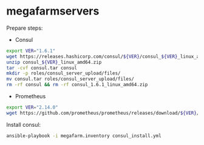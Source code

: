 # megafarmservers
Prepare steps:
- Consul
```bash
export VER="1.6.1"
wget https://releases.hashicorp.com/consul/${VER}/consul_${VER}_linux_amd64.zip
unzip consul_${VER}_linux_amd64.zip
tar -cvf consul.tar consul
mkdir -p roles/consul_server_upload/files/
mv consul.tar roles/consul_server_upload/files/
rm -rf consul && rm -rf consul_1.6.1_linux_amd64.zip
```

- Prometheus
```bash
export VER="2.14.0"
wget https://github.com/prometheus/prometheus/releases/download/${VER}/prometheus-${VER}.linux-amd64.tar.gz -O roles/prometheus_upload/files/prometheus.tar.gz
```

Install consul:
```bash
ansible-playbook -i megafarm.inventory consul_install.yml
```
